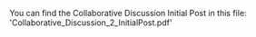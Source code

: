 You can find the Collaborative Discussion Initial Post in this file: 'Collaborative_Discussion_2_InitialPost.pdf'


